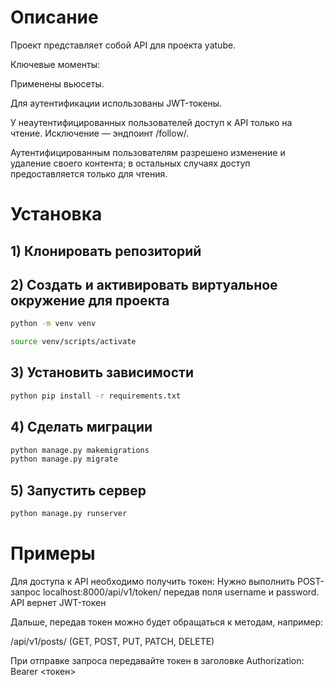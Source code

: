 # Описание

Проект представляет собой API для проекта yatube.

Ключевые моменты:

Применены вьюсеты.

Для аутентификации использованы JWT-токены.

У неаутентифицированных пользователей доступ к API только на чтение. Исключение — эндпоинт /follow/.

Аутентифицированным пользователям разрешено изменение и удаление своего контента; в остальных случаях доступ предоставляется только для чтения.

# Установка

## 1) Клонировать репозиторий
## 2) Создать и активировать виртуальное окружение для проекта

```bash
python -m venv venv

source venv/scripts/activate
```

## 3) Установить зависимости

```bash
python pip install -r requirements.txt
```

## 4) Сделать миграции

```bash
python manage.py makemigrations
python manage.py migrate
```

## 5) Запустить сервер

```bash
python manage.py runserver
```

# Примеры

Для доступа к API необходимо получить токен: 
Нужно выполнить POST-запрос localhost:8000/api/v1/token/ передав поля username и password. API вернет JWT-токен

Дальше, передав токен можно будет обращаться к методам, например: 

/api/v1/posts/ (GET, POST, PUT, PATCH, DELETE)

При отправке запроса передавайте токен в заголовке Authorization: Bearer <токен>
